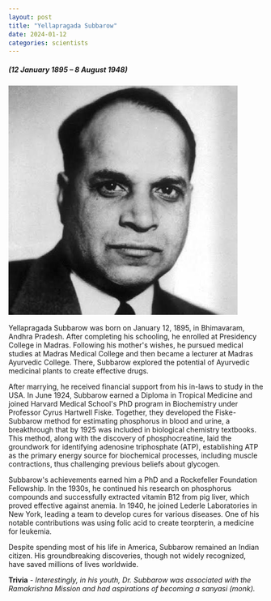 ```yaml
---
layout: post
title: "Yellapragada Subbarow"
date: 2024-01-12
categories: scientists
---
```

##### (12 January 1895 – 8 August 1948)

<img src="/images/subbarow.jpeg" alt="Yellapragada Subbarow Image" class="circular-img" />

Yellapragada Subbarow was born on January 12, 1895, in Bhimavaram, Andhra Pradesh. After completing his schooling, he enrolled at Presidency College in Madras. Following his mother's wishes, he pursued medical studies at Madras Medical College and then became a lecturer at Madras Ayurvedic College. There, Subbarow explored the potential of Ayurvedic medicinal plants to create effective drugs. 

After marrying, he received financial support from his in-laws to study in the USA. In June 1924, Subbarow earned a Diploma in Tropical Medicine and joined Harvard Medical School's PhD program in Biochemistry under Professor Cyrus Hartwell Fiske. Together, they developed the Fiske-Subbarow method for estimating phosphorus in blood and urine, a breakthrough that by 1925 was included in biological chemistry textbooks. This method, along with the discovery of phosphocreatine, laid the groundwork for identifying adenosine triphosphate (ATP), establishing ATP as the primary energy source for biochemical processes, including muscle contractions, thus challenging previous beliefs about glycogen.

Subbarow's achievements earned him a PhD and a Rockefeller Foundation Fellowship. In the 1930s, he continued his research on phosphorus compounds and successfully extracted vitamin B12 from pig liver, which proved effective against anemia. In 1940, he joined Lederle Laboratories in New York, leading a team to develop cures for various diseases. One of his notable contributions was using folic acid to create teorpterin, a medicine for leukemia.

Despite spending most of his life in America, Subbarow remained an Indian citizen. His groundbreaking discoveries, though not widely recognized, have saved millions of lives worldwide. 

__Trivia__ - *Interestingly, in his youth, Dr. Subbarow was associated with the Ramakrishna Mission and had aspirations of becoming a sanyasi (monk).*